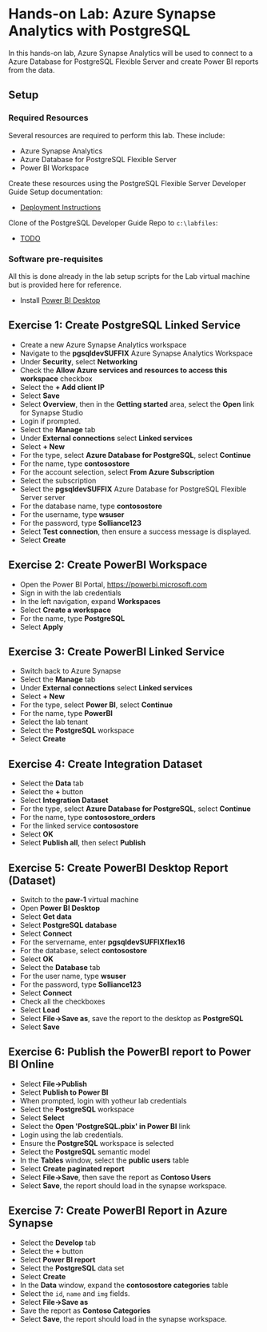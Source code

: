 # Hands-on Lab: Azure Synapse Analytics with PostgreSQL

In this hands-on lab, Azure Synapse Analytics will be used to connect to a Azure Database for PostgreSQL Flexible Server and create Power BI reports from the data.

## Setup

### Required Resources

Several resources are required to perform this lab. These include:

- Azure Synapse Analytics
- Azure Database for PostgreSQL Flexible Server
- Power BI Workspace

Create these resources using the PostgreSQL Flexible Server Developer Guide Setup documentation:

- [Deployment Instructions](../../../11_03_Setup/00_Template_Deployment_Instructions.md)

Clone of the PostgreSQL Developer Guide Repo to `c:\labfiles`:

- [TODO]()

### Software pre-requisites

All this is done already in the lab setup scripts for the Lab virtual machine but is provided here for reference.

- Install [Power BI Desktop](https://www.microsoft.com/download/details.aspx?id=58494)

## Exercise 1: Create PostgreSQL Linked Service

- Create a new Azure Synapse Analytics workspace
- Navigate to the **pgsqldevSUFFIX** Azure Synapse Analytics Workspace
- Under **Security**, select **Networking**
- Check the **Allow Azure services and resources to access this workspace** checkbox
- Select the **+ Add client IP**
- Select **Save**
- Select **Overview**, then in the **Getting started** area, select the **Open** link for Synapse Studio
- Login if prompted.
- Select the **Manage** tab
- Under **External connections** select **Linked services**
- Select **+ New**
- For the type, select **Azure Database for PostgreSQL**, select **Continue**
- For the name, type **contosostore**
- For the account selection, select **From Azure Subscription**
- Select the subscription
- Select the **pgsqldevSUFFIX** Azure Database for PostgreSQL Flexible Server server
- For the database name, type **contosostore**
- For the username, type **wsuser**
- For the password, type **Solliance123**
- Select **Test connection**, then ensure a success message is displayed.
- Select **Create**

## Exercise 2: Create PowerBI Workspace

- Open the Power BI Portal, https://powerbi.microsoft.com
- Sign in with the lab credentials
- In the left navigation, expand **Workspaces**
- Select **Create a workspace**
- For the name, type **PostgreSQL**
- Select **Apply**

## Exercise 3: Create PowerBI Linked Service

- Switch back to Azure Synapse
- Select the **Manage** tab
- Under **External connections** select **Linked services**
- Select **+ New**
- For the type, select **Power BI**, select **Continue**
- For the name, type **PowerBI**
- Select the lab tenant
- Select the **PostgreSQL** workspace
- Select **Create**

## Exercise 4: Create Integration Dataset

- Select the **Data** tab
- Select the **+** button
- Select **Integration Dataset**
- For the type, select **Azure Database for PostgreSQL**, select **Continue**
- For the name, type **contosostore_orders**
- For the linked service **contosostore**
- Select **OK**
- Select **Publish all**, then select **Publish**

## Exercise 5: Create PowerBI Desktop Report (Dataset)

- Switch to the **paw-1** virtual machine
- Open **Power BI Desktop**
- Select **Get data**
- Select **PostgreSQL database**
- Select **Connect**
- For the servername, enter **pgsqldevSUFFIXflex16**
- For the database, select **contosostore**
- Select **OK**
- Select the **Database** tab
- For the user name, type **wsuser**
- For the password, type **Solliance123**
- Select **Connect**
- Check all the checkboxes
- Select **Load**
- Select **File->Save as**, save the report to the desktop as **PostgreSQL**
- Select **Save**

## Exercise 6: Publish the PowerBI report to Power BI Online

- Select **File->Publish**
- Select **Publish to Power BI**
- When prompted, login with yotheur lab credentials
- Select the **PostgreSQL** workspace
- Select **Select**
- Select the **Open 'PostgreSQL.pbix' in Power BI** link
- Login using the lab credentials.
- Ensure the **PostgreSQL** workspace is selected
- Select the **PostgreSQL** semantic model
- In the **Tables** window, select the **public users** table
- Select **Create paginated report**
- Select **File->Save**, then save the report as **Contoso Users**
- Select **Save**, the report should load in the synapse workspace.

## Exercise 7: Create PowerBI Report in Azure Synapse

- Select the **Develop** tab
- Select the **+** button
- Select **Power BI report**
- Select the **PostgreSQL** data set
- Select **Create**
- In the **Data** window, expand the **contosostore categories** table
- Select the `id`, `name` and `img` fields.
- Select **File->Save as**
- Save the report as **Contoso Categories**
- Select **Save**, the report should load in the synapse workspace.
